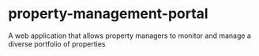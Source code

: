 # property-management-portal
A web application that allows property managers to monitor and manage a diverse portfolio of properties
